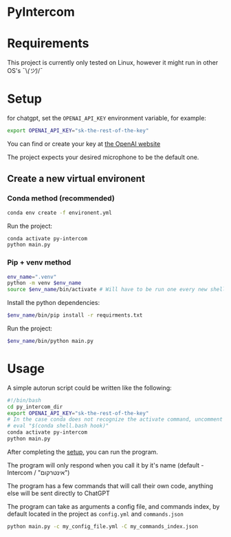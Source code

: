 # PyIntercom


# Requirements

This project is currently only tested on Linux, however it might run in other OS's ¯\\_(ツ)_/¯ 

# Setup

for chatgpt, set the `OPENAI_API_KEY` environment variable, for example:
``` bash
export OPENAI_API_KEY="sk-the-rest-of-the-key"
```
You can find or create your key at [the OpenAI website](`https://platform.openai.com/api-keys`)

The project expects your desired microphone to be the default one.

## Create a new virtual environent
### Conda method (recommended)

``` bash
conda env create -f environent.yml
```

Run the project:
``` bash
conda activate py-intercom
python main.py
```

### Pip + venv method
``` bash
env_name=".venv"
python -m venv $env_name
source $env_name/bin/activate # Will have to be run one every new shell
```

Install the python dependencies:
``` bash
$env_name/bin/pip install -r requirments.txt
```

Run the project:
``` bash
$env_name/bin/python main.py
```

# Usage

A simple autorun script could be written like the following:
``` bash
#!/bin/bash
cd py_intercom_dir
export OPENAI_API_KEY="sk-the-rest-of-the-key"
# In the case conda does not recognize the activate command, uncomment the below line
# eval "$(conda shell.bash hook)"
conda activate py-intercom
python main.py
```

After completing the [setup](#requirements), you can run the program.

The program will only respond when you call it by it's name (default - Intercom / "אינטרקום")

The program has a few commands that will call their own code, anything else will be sent directly to ChatGPT

The program can take as arguments a config file, and commands index, by default located in the project as `config.yml` and `commands.json`

``` bash
python main.py -c my_config_file.yml -C my_commands_index.json
```


